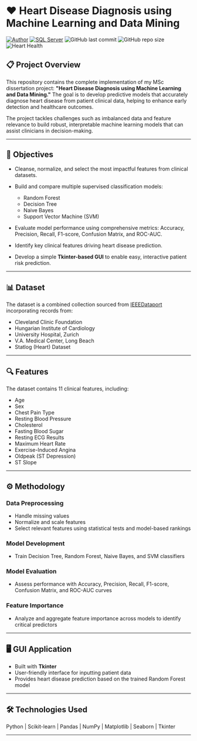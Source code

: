 # ❤️ Heart Disease Diagnosis using Machine Learning and Data Mining
[![Author](https://img.shields.io/badge/Author-dannydave-blue)](https://github.com/dannydave)
[![SQL Server](https://img.shields.io/badge/SQL%20Server-%23CC2927.svg?&logo=microsoft-sql-server&logoColor=white)](https://www.microsoft.com/en-us/sql-server)
![GitHub last commit](https://img.shields.io/github/last-commit/dannydave/PROJ518?color=blue)
![GitHub repo size](https://img.shields.io/github/repo-size/dannydave/PROJ518?color=green)
![Heart Health](https://www.hopkinsmedicine.org/-/media/images/health/3_-wellness/heart-health/man-heart-attack-hero.jpg?h=500\&iar=0\&mh=500\&mw=1300\&w=1297\&hash=25DCCBEDC16443AE7B040D6CA5BD6BE4)

## 📋 Project Overview

This repository contains the complete implementation of my MSc dissertation project: **"Heart Disease Diagnosis using Machine Learning and Data Mining."** The goal is to develop predictive models that accurately diagnose heart disease from patient clinical data, helping to enhance early detection and healthcare outcomes.

The project tackles challenges such as imbalanced data and feature relevance to build robust, interpretable machine learning models that can assist clinicians in decision-making.

---

## 🎯 Objectives

* Cleanse, normalize, and select the most impactful features from clinical datasets.
* Build and compare multiple supervised classification models:

  * Random Forest
  * Decision Tree
  * Naive Bayes
  * Support Vector Machine (SVM)
* Evaluate model performance using comprehensive metrics:
  Accuracy, Precision, Recall, F1-score, Confusion Matrix, and ROC-AUC.
* Identify key clinical features driving heart disease prediction.
* Develop a simple **Tkinter-based GUI** to enable easy, interactive patient risk prediction.

---

## 📊 Dataset

The dataset is a combined collection sourced from [IEEEDataport](https://ieee-dataport.org/) incorporating records from:

* Cleveland Clinic Foundation
* Hungarian Institute of Cardiology
* University Hospital, Zurich
* V.A. Medical Center, Long Beach
* Statlog (Heart) Dataset

---

## 🔍 Features

The dataset contains 11 clinical features, including:

* Age
* Sex
* Chest Pain Type
* Resting Blood Pressure
* Cholesterol
* Fasting Blood Sugar
* Resting ECG Results
* Maximum Heart Rate
* Exercise-Induced Angina
* Oldpeak (ST Depression)
* ST Slope

---

## ⚙️ Methodology

### Data Preprocessing

* Handle missing values
* Normalize and scale features
* Select relevant features using statistical tests and model-based rankings

### Model Development

* Train Decision Tree, Random Forest, Naive Bayes, and SVM classifiers

### Model Evaluation

* Assess performance with Accuracy, Precision, Recall, F1-score, Confusion Matrix, and ROC-AUC curves

### Feature Importance

* Analyze and aggregate feature importance across models to identify critical predictors

---

## 🖥️ GUI Application

* Built with **Tkinter**
* User-friendly interface for inputting patient data
* Provides heart disease prediction based on the trained Random Forest model

---

## 🛠️ Technologies Used

Python | Scikit-learn | Pandas | NumPy | Matplotlib | Seaborn | Tkinter

---

